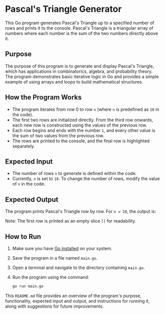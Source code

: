 # Pascal's Triangle Generator

This Go program generates Pascal's Triangle up to a specified number of rows and prints it to the console. Pascal's Triangle is a triangular array of numbers where each number is the sum of the two numbers directly above it.

## Purpose

The purpose of this program is to generate and display Pascal's Triangle, which has applications in combinatorics, algebra, and probability theory. The program demonstrates basic iterative logic in Go and provides a simple example of using arrays and loops to build mathematical structures.

## How the Program Works

- The program iterates from row 0 to row `n` (where `n` is predefined as `10` in the code).
- The first two rows are initialized directly. From the third row onwards, each new row is constructed using the values of the previous row.
- Each row begins and ends with the number `1`, and every other value is the sum of two values from the previous row.
- The rows are printed to the console, and the final row is highlighted separately.

## Expected Input

- The number of rows `n` to generate is defined within the code. 
- Currently, `n` is set to `10`. To change the number of rows, modify the value of `n` in the code.

## Expected Output

The program prints Pascal's Triangle row by row. For `n = 10`, the output is:


Note: The first row is printed as an empty slice `[]` for readability.

## How to Run

1. Make sure you have [Go installed](https://golang.org/doc/install) on your system.
2. Save the program in a file named `main.go`.
3. Open a terminal and navigate to the directory containing `main.go`.
4. Run the program using the command:

   ```bash
   go run main.go

This `README.md` file provides an overview of the program's purpose, functionality, expected input and output, and instructions for running it, along with suggestions for future improvements.

